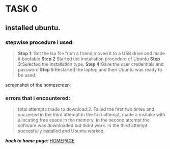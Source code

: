 # TASK 0
## installed ubuntu.
### stepwise procedure i used:

>  **Step 1**: Got the iso file from a friend,moved it to a USB drive and made it bootable
> **Step 2**:Started the installation procedure of Ubuntu 
> **Step 3**:Selected the installation type.
> **Step 4**:Gave the user credentials and password
> **Step 5**:Restarted the laptop and then Ubuntu was ready to be used.

screenshot of the homescreen:
> 

### errors that i encountered:

> total attempts made to download:2. Failed the first two times and succeded in the third attempt.In the first attempt, made a msitake with allocating free space in the memory. In the second attempt the software was downloaded but didnt work. In the third attempt succesfully installed and Ubuntu worked.


***back to home page:*** [HOMEPAGE](https://github.com/AdityaAshvin/amfoss-tasks)
